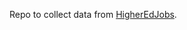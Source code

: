 Repo to collect data from [HigherEdJobs](https://www.higheredjobs.com/faculty/search.cfm?JobCat=62).
